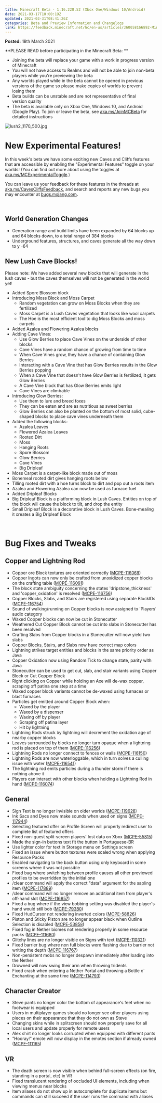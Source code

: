 ```yaml
---
title: Minecraft Beta - 1.16.220.52 (Xbox One/Windows 10/Android)
date: 2021-03-17T10:00:19Z
updated: 2021-03-31T08:41:26Z
categories: Beta and Preview Information and Changelogs
link: https://feedback.minecraft.net/hc/en-us/articles/360058166892-Minecraft-Beta-1-16-220-52-Xbox-One-Windows-10-Android
---
```


**Posted:** 18th March 2021

**PLEASE READ before participating in the Minecraft Beta: **

- Joining the beta will replace your game with a work in progress version of Minecraft 
- You will not have access to Realms and will not be able to join non-beta players while you're previewing the beta
- Any worlds played while in the beta cannot be opened in previous versions of the game so please make copies of worlds to prevent losing them 
- Beta builds can be unstable and are not representative of final version quality 
- The beta is available only on Xbox One, Windows 10, and Android (Google Play). To join or leave the beta, see [aka.ms/JoinMCBeta](https://aka.ms/JoinMCBeta) for detailed instructions

![lush2_1170_500.jpg](https://feedback.minecraft.net/hc/article_attachments/360089909011/lush2_1170_500.jpg)

# New Experimental Features!

In this week's beta we have some exciting new Caves and Cliffs features that are accessible by enabling the "Experimental Features" toggle on your worlds! (You can find out more about using the toggles at [aka.ms/MCExperimentalToggle](https://aka.ms/MCExperimentalToggle).)

You can leave us your feedback for these features in the threads at [aka.ms/CavesCliffsFeedback](https://aka.ms/CavesCliffsFeedback), and search and reports any new bugs you may encounter at [bugs.mojang.com](https://bugs.mojang.com/).

 

## **World Generation Changes**

- Generation range and build limits have been expanded by 64 blocks up and 64 blocks down, to a total range of 384 blocks
- Underground features, structures, and caves generate all the way down to y -64

## **New Lush Cave Blocks!**

Please note: We have added several new blocks that will generate in the lush caves - but the caves themselves will not be generated in the world yet!

- Added Spore Blossom block
- Introducing Moss Block and Moss Carpet
  - Random vegetation can grow on Moss Blocks when they are fertilized
  - Moss Carpet is a Lush Caves vegetation that looks like wool carpets
  - The Hoe is the most efficient tool to dig Moss Blocks and moss carpets
- Added Azalea and Flowering Azalea blocks
- Adding Cave Vines:
  - Use Glow Berries to place Cave Vines on the underside of other blocks
  - Cave Vines have a random chance of growing from time to time
  - When Cave Vines grow, they have a chance of containing Glow Berries
  - Interacting with a Cave Vine that has Glow Berries results in the Glow Berries popping
  - When a Cave Vine that doesn't have Glow Berries is fertilized, it gets Glow Berries
  - A Cave Vine block that has Glow Berries emits light
  - Cave Vines are climbable
- Introducing Glow Berries:
  - Use them to lure and breed foxes
  - They can be eaten and are as nutritious as sweet berries
  - Glow Berries can also be planted on the bottom of most solid, cube-shaped blocks to place cave vines underneath them
- Added the following blocks:
  - Azalea Leaves
  - Flowered Azalea Leaves
  - Rooted Dirt
  - Moss
  - Hanging Roots
  - Spore Blossom
  - Glow Berries
  - Cave Vines
  - Big Dripleaf
- Moss Carpet is a carpet-like block made out of moss
- Bonemeal rooted dirt gives hanging roots below
- Tilling rooted dirt with a hoe turns block to dirt and pop out a roots item
- Azalea and Flowering Azalea can now be used as furnace fuel
- Added Dripleaf Blocks
- Big Dripleaf Block is a platforming block in Lush Caves. Entities on top of the block will cause the block to tilt, and drop the entity
- Small Dripleaf Block is a decorative block in Lush Caves. Bone-mealing it creates a Big Dripleaf Block

 

# Bug Fixes and Tweaks

## **Copper and Lightning Rod**

- Copper ore Block textures are oriented correctly ([MCPE-116068](https://bugs.mojang.com/browse/MCPE-116068))
- Copper Ingots can now only be crafted from unoxidized copper blocks on the crafting table ([MCPE-116091](https://bugs.mojang.com/browse/MCPE-116091))
- The block state ambiguity concerning the states 'dripstone_thickness' and 'copper_oxidation' is resolved ([MCPE-116756](https://bugs.mojang.com/browse/MCPE-116756))
- Copper Blocks, Slabs, and Stairs are registered using separate BlockIDs ([MCPE-116754](https://bugs.mojang.com/browse/MCPE-116754))
- Sound of walking/running on Copper blocks is now assigned to 'Players' audio category
- Waxed Copper blocks can now be cut in Stonecutter
- Weathered Cut Copper Block cannot be cut into slabs in Stonecutter has been resolved
- Crafting Slabs from Copper blocks in a Stonecutter will now yield two slabs
- Copper Blocks, Stairs, and Slabs now have correct map colors
- Lightning strikes target entities and blocks in the same priority order as Java
- Copper Oxidation now using Random Tick to change state, parity with Java
- Stonecutter can be used to get cut, slab, and stair variants using Copper Block or Cut Copper Block
- Right clicking on Copper while holding an Axe will de-wax copper, scraping off patina one step at a time
- Waxed copper block variants cannot be de-waxed using furnaces or blast furnaces
- Particles get emitted around Copper Block when:
  - Waxed by the player
  - Waxed by a dispenser
  - Waxing off by player
  - Scraping off patina layer
  - Hit by lightning
- Lightning Rods struck by lightning will decrement the oxidation age of nearby copper blocks
- Leaves surrounded by blocks no longer turn opaque when a lightning rod is placed on top of them ([MCPE-116256](https://bugs.mojang.com/browse/MCPE-116256))
- Lightning Rods no longer connect to fences or walls ([MCPE-116150](https://bugs.mojang.com/browse/MCPE-116150))
- Lightning Rods are now waterloggable, which in turn solves a culling issue with water ([MCPE-116541](https://bugs.mojang.com/browse/MCPE-116541))
- The lightning rod emits particles during a thunder storm if there is nothing above it
- Players can interact with other blocks when holding a Lightning Rod in hand ([MCPE-116074](https://bugs.mojang.com/browse/MCPE-116074))

## **General**

- Sign Text is no longer invisible on older worlds ([MCPE-119628](https://bugs.mojang.com/browse/MCPE-119628))
- Ink Sacs and Dyes now make sounds when used on signs ([MCPE-117944](https://bugs.mojang.com/browse/MCPE-117944))
- Selecting featured offer on Profile Screen will properly redirect user to complete list of featured offers
- Fixed non-guest split-screen players' lost data on Xbox ([MCPE-55815](https://bugs.mojang.com/browse/MCPE-55815))
- Made the sign-in buttons text fit the button in Portuguese-BR
- Use lighter color for text in Storage menu on Settings screen
- Fixed an issue where button textures were scaled wrong when applying Resource Packs
- Enabled navigating to the back button using only keyboard in some screens where it was not possible
- Fixed bug where switching between profile causes all other previewed profiles to be overridden by the initial one
- /clear command will apply the correct "data" argument for the sapling item ([MCPE-117889](https://bugs.mojang.com/browse/MCPE-117889))
- /clear command will no longer remove an additional item from player's off-hand slot ([MCPE-116857](https://bugs.mojang.com/browse/MCPE-116857))
- Fixed a bug where if the view bobbing setting was disabled the player's hand would still bob ([MCPE-79380](https://bugs.mojang.com/browse/MCPE-79380))
- Fixed HudCursor not rendering inverted colors ([MCPE-58826](https://bugs.mojang.com/browse/MCPE-58826))
- Piston and Sticky Piston are no longer appear black when Outline Selection is disabled ([MCPE-53858](https://bugs.mojang.com/browse/MCPE-53858))
- Fixed fog in Nether biomes not rendering properly in some resource packs ([MCPE-111680](https://bugs.mojang.com/browse/MCPE-111680))
- Glitchy lines are no longer visible on Signs with text ([MCPE-110321](https://bugs.mojang.com/browse/MCPE-110321))
- Fixed barrier bug where non full blocks were flashing due to barrier not writing the depth ([MCPE-116767](https://bugs.mojang.com/browse/MCPE-116767))
- Non-persistent mobs no longer despawn immediately after loading into the Nether
- Drowned will now swing their arm when throwing tridents
- Fixed crash when entering a Nether Portal and throwing a Bottle o' Enchanting at the same time ([MCPE-114793](https://bugs.mojang.com/browse/MCPE-114793))

## **Character Creator**

- Steve pants no longer color the bottom of appearance's feet when no footwear is equipped
- Users in multiplayer games should no longer see other players using pieces on their appearance that they do not own as Steve
- Changing skins while in splitscreen should now properly save for all local users and update properly for remote users
- Alex shirt no longer looks corrupted when equipped with different pants
- "Hooray!" emote will now display in the emotes section if already owned ([MCPE-111165](https://bugs.mojang.com/browse/MCPE-111165))

## **VR**

- The death screen is now visible when behind full-screen effects (on fire, standing in a portal, etc) in VR
- Fixed translucent rendering of occluded UI elements, including when viewing menus near blocks
- Item aliases do not show up in autocomplete for duplicate items but commands can still succeed if the user runs the command with aliases
